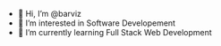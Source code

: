 - 👋 Hi, I’m @barviz
- 👀 I’m interested in Software Developement
- 🌱 I’m currently learning Full Stack Web Development


<!---
barviz/barviz is a ✨ special ✨ repository because its `README.md` (this file) appears on your GitHub profile.
You can click the Preview link to take a look at your changes.
--->
